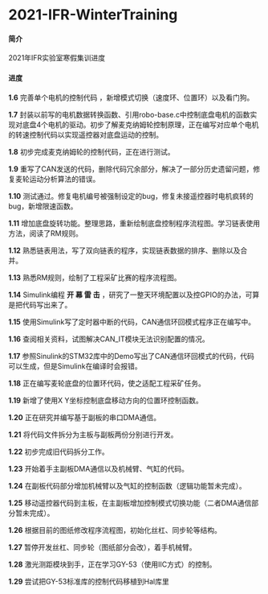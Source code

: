 # 2021-IFR-WinterTraining
#### 简介

2021年IFR实验室寒假集训进度

#### 进度

**1.6**  完善单个电机的控制代码 ，新增模式切换（速度环、位置环）以及看门狗。

**1.7**  封装以前写的电机数据转换函数、引用robo-base.c中控制底盘电机的函数实现对底盘4个电机的驱动。初步了解麦克纳姆轮控制原理，正在编写对应单个电机的转速控制代码以实现遥控器对底盘运动的控制。

**1.8**  初步完成麦克纳姆轮的控制代码，正在进行测试。

**1.9**  重写了CAN发送的代码，删除代码冗余部分，解决了一部分历史遗留问题，修复麦轮运动分析算法的错误。

**1.10**  测试通过。修复电机编号被强制设定的bug，修复未接遥控器时电机疯转的bug，新增限速函数。

**1.11**  增加底盘旋转功能。整理思路，重新绘制底盘控制程序流程图。学习链表使用方法，阅读了RM规则。

**1.12**  熟悉链表用法，写了双向链表的程序，实现链表数据的排序、删除以及合并。

**1.13**  熟悉RM规则，绘制了工程采矿比赛的程序流程图。

**1.14**  Simulink编程 **开 幕 雷 击** ，研究了一整天环境配置以及控GPIO的办法，可算是把代码写出来了。

**1.15**  使用Simulink写了定时器中断的代码，CAN通信环回模式程序正在编写中。

**1.16**  查阅相关资料，试图解决CAN_IT模块无法识别配置的情况。

**1.17**  参照Sinulink的STM32库中的Demo写出了CAN通信环回模式的代码，代码可以生成，但是Simulink在编译时会报错。

**1.18**  正在编写麦轮底盘的位置环代码，使之适配工程采矿任务。

**1.19**  新增了使用X Y坐标控制底盘移动方向的位置环控制函数。

**1.20**  正在研究并编写基于副板的串口DMA通信。

**1.21**  将代码文件拆分为主板与副板两份分别进行开发。

**1.22**  初步完成旧代码拆分工作。

**1.23**  开始着手主副板DMA通信以及机械臂、气缸的代码。

**1.24**  在副板代码部分增加机械臂以及气缸的控制函数（逻辑功能暂未完成）。

**1.25**  移动遥控器代码到主板，在主副板增加控制模式切换功能（二者DMA通信部分暂未完成）。

**1.26**  根据目前的图纸修改程序流程图，初始化丝杠、同步轮等结构。

**1.27**  暂停开发丝杠、同步轮（图纸部分会改），着手机械臂。

**1.28**  激光测距模块到手，正在学习GY-53（使用IIC方式）的控制。

**1.29**  尝试把GY-53标准库的控制代码移植到Hal库里